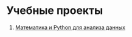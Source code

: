 # Учебные проекты
1. [Математика и Python для анализа данных](https://github.com/Rienes/Machine-Learning-and-Data-Analysis/tree/main/1-mathematics-and-python)
